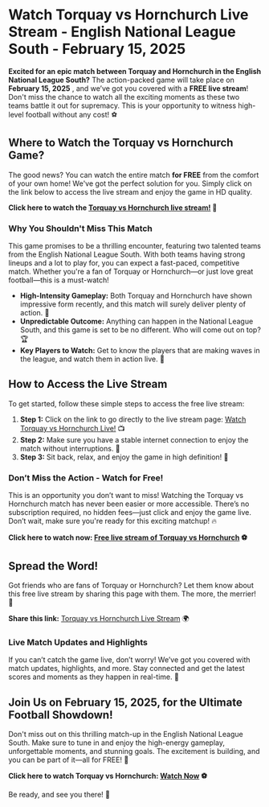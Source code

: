# Watch Torquay vs Hornchurch Live Stream - English National League South - February 15, 2025

**Excited for an epic match between Torquay and Hornchurch in the English National League South?** The action-packed game will take place on **February 15, 2025** , and we’ve got you covered with a **FREE live stream**! Don't miss the chance to watch all the exciting moments as these two teams battle it out for supremacy. This is your opportunity to witness high-level football without any cost! ⚽

## Where to Watch the Torquay vs Hornchurch Game?

The good news? You can watch the entire match **for FREE** from the comfort of your own home! We've got the perfect solution for you. Simply click on the link below to access the live stream and enjoy the game in HD quality.

**Click here to watch the [Torquay vs Hornchurch live stream!](https://tinyurl.com/livestreamfreeo?st=Torquay+vs+Hornchurch&si=ghc) 🎥**

### Why You Shouldn't Miss This Match

This game promises to be a thrilling encounter, featuring two talented teams from the English National League South. With both teams having strong lineups and a lot to play for, you can expect a fast-paced, competitive match. Whether you're a fan of Torquay or Hornchurch—or just love great football—this is a must-watch!

- **High-Intensity Gameplay:** Both Torquay and Hornchurch have shown impressive form recently, and this match will surely deliver plenty of action. 🚀
- **Unpredictable Outcome:** Anything can happen in the National League South, and this game is set to be no different. Who will come out on top? 🏆
- **Key Players to Watch:** Get to know the players that are making waves in the league, and watch them in action live. 🙌

## How to Access the Live Stream

To get started, follow these simple steps to access the free live stream:

1. **Step 1:** Click on the link to go directly to the live stream page: [Watch Torquay vs Hornchurch Live!](https://tinyurl.com/livestreamfreeo?st=Torquay+vs+Hornchurch&si=ghc) 📺
2. **Step 2:** Make sure you have a stable internet connection to enjoy the match without interruptions. 🔌
3. **Step 3:** Sit back, relax, and enjoy the game in high definition! 🍿

### Don’t Miss the Action - Watch for Free!

This is an opportunity you don’t want to miss! Watching the Torquay vs Hornchurch match has never been easier or more accessible. There’s no subscription required, no hidden fees—just click and enjoy the game live. Don’t wait, make sure you're ready for this exciting matchup! 🔥

**Click here to watch now: [Free live stream of Torquay vs Hornchurch](https://tinyurl.com/livestreamfreeo?st=Torquay+vs+Hornchurch&si=ghc) ⚽**

## Spread the Word!

Got friends who are fans of Torquay or Hornchurch? Let them know about this free live stream by sharing this page with them. The more, the merrier! 📣

**Share this link:** [Torquay vs Hornchurch Live Stream](https://tinyurl.com/livestreamfreeo?st=Torquay+vs+Hornchurch&si=ghc) 🌍

### Live Match Updates and Highlights

If you can’t catch the game live, don’t worry! We’ve got you covered with match updates, highlights, and more. Stay connected and get the latest scores and moments as they happen in real-time. 📲

## Join Us on February 15, 2025, for the Ultimate Football Showdown!

Don't miss out on this thrilling match-up in the English National League South. Make sure to tune in and enjoy the high-energy gameplay, unforgettable moments, and stunning goals. The excitement is building, and you can be part of it—all for FREE! 🌟

**Click here to watch Torquay vs Hornchurch: [Watch Now](https://tinyurl.com/livestreamfreeo?st=Torquay+vs+Hornchurch&si=ghc) ⚽**

Be ready, and see you there! 🙌
